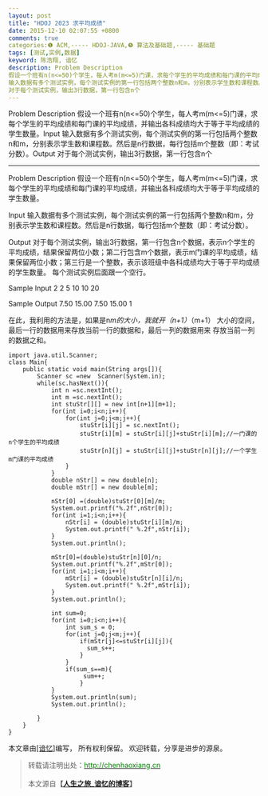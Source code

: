 ```yaml
---
layout: post
title: "HDOJ 2023 求平均成绩"
date: 2015-12-10 02:07:55 +0800
comments: true
categories:❶ ACM,----- HDOJ-JAVA,❺ 算法及基础题,----- 基础题
tags: [测试,实例,数据]
keyword: 陈浩翔, 谙忆
description: Problem Description 
假设一个班有n(n<=50)个学生，每人考m(m<=5)门课，求每个学生的平均成绩和每门课的平均成绩，并输出各科成绩均大于等于平均成绩的学生数量。Input 
输入数据有多个测试实例，每个测试实例的第一行包括两个整数n和m，分别表示学生数和课程数。然后是n行数据，每行包括m个整数（即：考试分数）。Output 
对于每个测试实例，输出3行数据，第一行包含n个 
---
```



Problem Description 
假设一个班有n(n<=50)个学生，每人考m(m<=5)门课，求每个学生的平均成绩和每门课的平均成绩，并输出各科成绩均大于等于平均成绩的学生数量。Input 
输入数据有多个测试实例，每个测试实例的第一行包括两个整数n和m，分别表示学生数和课程数。然后是n行数据，每行包括m个整数（即：考试分数）。Output 
对于每个测试实例，输出3行数据，第一行包含n个
<!-- more -->
----------

Problem Description
假设一个班有n(n<=50)个学生，每人考m(m<=5)门课，求每个学生的平均成绩和每门课的平均成绩，并输出各科成绩均大于等于平均成绩的学生数量。

 

Input
输入数据有多个测试实例，每个测试实例的第一行包括两个整数n和m，分别表示学生数和课程数。然后是n行数据，每行包括m个整数（即：考试分数）。

 

Output
对于每个测试实例，输出3行数据，第一行包含n个数据，表示n个学生的平均成绩，结果保留两位小数；第二行包含m个数据，表示m门课的平均成绩，结果保留两位小数；第三行是一个整数，表示该班级中各科成绩均大于等于平均成绩的学生数量。
每个测试实例后面跟一个空行。

 

Sample Input
2 2
5 10
10 20
 

Sample Output
7.50 15.00
7.50 15.00
1
 
 
在此，我利用的方法是，如果是n*m的大小，我就开（n+1）*（m+1）
大小的空间，最后一行的数据用来存放当前一行的数据和，最后一列的数据用来
存放当前一列的数据之和。
```
import java.util.Scanner;
class Main{
    public static void main(String args[]){
        Scanner sc =new  Scanner(System.in);
        while(sc.hasNext()){
            int n =sc.nextInt();
            int m =sc.nextInt();
            int stuStr[][] = new int[n+1][m+1];
            for(int i=0;i<n;i++){
                for(int j=0;j<m;j++){
                    stuStr[i][j] = sc.nextInt();
                    stuStr[i][m] = stuStr[i][j]+stuStr[i][m];//一门课的n个学生的平均成绩
                    stuStr[n][j] = stuStr[i][j]+stuStr[n][j];//一个学生m门课的平均成绩
                }                
            }
            double nStr[] = new double[n];
            double mStr[] = new double[m];
            
            nStr[0] =(double)stuStr[0][m]/m;
            System.out.printf("%.2f",nStr[0]);
            for(int i=1;i<n;i++){
                nStr[i] = (double)stuStr[i][m]/m;
                System.out.printf(" %.2f",nStr[i]);
            }
            System.out.println();
            
            mStr[0]=(double)stuStr[n][0]/n;
            System.out.printf("%.2f",mStr[0]);
            for(int i=1;i<m;i++){
                mStr[i] = (double)stuStr[n][i]/n;
                System.out.printf(" %.2f",mStr[i]);
            }
            System.out.println();
            
            int sum=0;
            for(int i=0;i<n;i++){
                int sum_s = 0;
                for(int j=0;j<m;j++){
                    if(mStr[j]<=stuStr[i][j]){
                      sum_s++;
                    }
                }
                if(sum_s==m){
                     sum++;
                    }
            }
            System.out.println(sum);
            System.out.println();

        }
    }
}
```



本文章由<a href="http://chenhaoxiang.cn/">[谙忆]</a>编写， 所有权利保留。 
欢迎转载，分享是进步的源泉。
<blockquote cite='陈浩翔'>
<p background-color='#D3D3D3'>转载请注明出处：<a href='http://chenhaoxiang.cn'><font color="green">http://chenhaoxiang.cn</font></a><br><br>
本文源自<strong>【<a href='http://chenhaoxiang.cn' target='_blank'>人生之旅_谙忆的博客</a>】</strong></p>
</blockquote>
